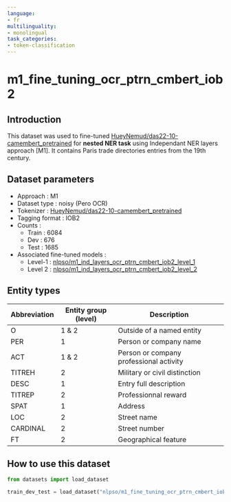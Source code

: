 ```yaml
---
language:
- fr
multilinguality:
- monolingual
task_categories:
- token-classification
---
```


# m1_fine_tuning_ocr_ptrn_cmbert_iob2

## Introduction

This dataset was used to fine-tuned [HueyNemud/das22-10-camembert_pretrained](https://huggingface.co/HueyNemud/das22-10-camembert_pretrained) for **nested NER task** using Independant NER layers approach [M1]. 
It contains Paris trade directories entries from the 19th century.

## Dataset parameters

* Approach : M1
* Dataset type : noisy (Pero OCR)
* Tokenizer : [HueyNemud/das22-10-camembert_pretrained](https://huggingface.co/HueyNemud/das22-10-camembert_pretrained)
* Tagging format : IOB2
* Counts : 
    * Train : 6084
    * Dev : 676
    * Test : 1685
* Associated fine-tuned models :
    * Level-1 : [nlpso/m1_ind_layers_ocr_ptrn_cmbert_iob2_level_1](https://huggingface.co/nlpso/m1_ind_layers_ocr_ptrn_cmbert_iob2_level_1)
    * Level 2 : [nlpso/m1_ind_layers_ocr_ptrn_cmbert_iob2_level_2](https://huggingface.co/nlpso/m1_ind_layers_ocr_ptrn_cmbert_iob2_level_2)
    
## Entity types

Abbreviation|Entity group (level)|Description
-|-|-
O |1 & 2|Outside of a named entity
PER |1|Person or company name
ACT |1 & 2|Person or company professional activity
TITREH |2|Military or civil distinction
DESC |1|Entry full description
TITREP |2|Professionnal reward
SPAT |1|Address
LOC |2|Street name
CARDINAL |2|Street number
FT |2|Geographical feature

## How to use this dataset

```python
from datasets import load_dataset

train_dev_test = load_dataset("nlpso/m1_fine_tuning_ocr_ptrn_cmbert_iob2")
